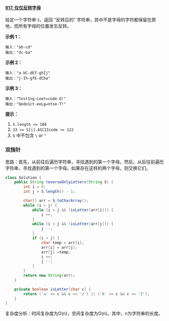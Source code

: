 #### [917. 仅仅反转字母](https://leetcode-cn.com/problems/reverse-only-letters/)

给定一个字符串 `S`，返回 “反转后的” 字符串，其中不是字母的字符都保留在原地，而所有字母的位置发生反转。

**示例 1：**

```
输入："ab-cd"
输出："dc-ba"
```

**示例 2：**

```
输入："a-bC-dEf-ghIj"
输出："j-Ih-gfE-dCba"
```

**示例 3：**

```
输入："Test1ng-Leet=code-Q!"
输出："Qedo1ct-eeLg=ntse-T!"
```

**提示：**

1. `S.length <= 100`
2. `33 <= S[i].ASCIIcode <= 122` 
3. `S` 中不包含 `\` or `"`

### 双指针

思路：首先，从前往后遍历字符串，寻找遇到的第一个字母。然后，从后往前遍历字符串，寻找遇到的第一个字母。如果存在这样的两个字母，则交换它们。

```java
class Solution {
    public String reverseOnlyLetters(String S) {
        int i = 0;
        int j = S.length() - 1;

        char[] arr = S.toCharArray();
        while (i < j) {
            while (i < j && !isLetter(arr[i])) {
                i ++;
            }
            while (i < j && !isLetter(arr[j])) {
                j --;
            }
            if (i < j) {
                char temp = arr[i];
                arr[i] = arr[j];
                arr[j] =temp;
                i ++;
                j --;
            }
        }
        return new String(arr);
    }

    private boolean isLetter(char c) {
        return ('a' <= c && c <= 'z') || ('A' <= c && c <= 'Z');
    }
}
```

复杂度分析：时间复杂度为O(n)，空间复杂度为O(n)。其中，n为字符串的长度。
